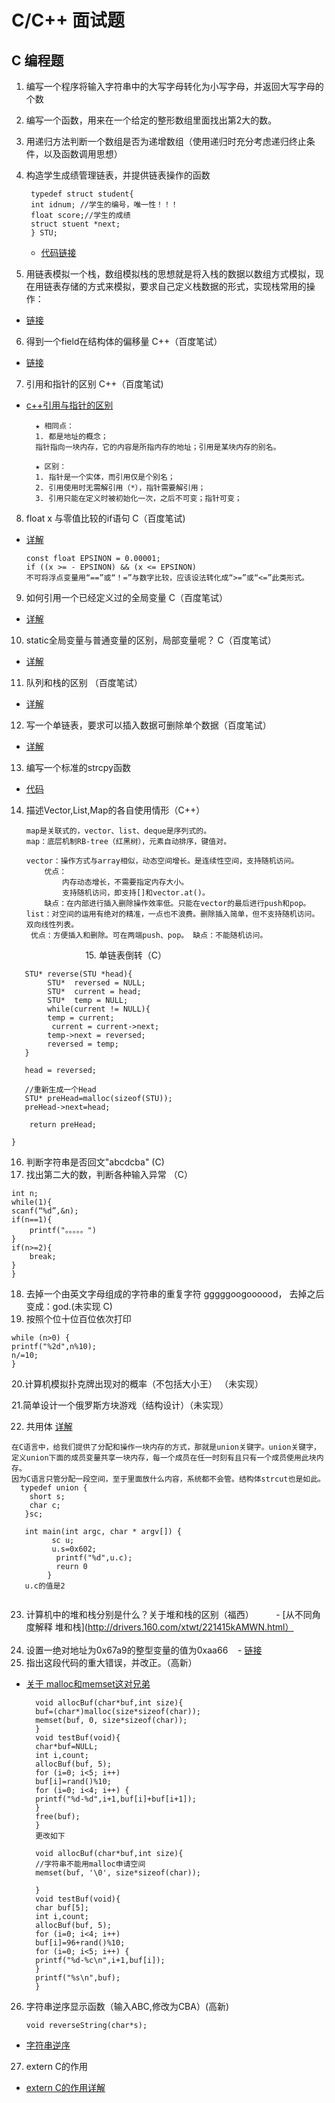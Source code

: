 #  C/C++ 面试题

## C 编程题
1. 编写一个程序将输入字符串中的大写字母转化为小写字母，并返回大写字母的个数
2. 编写一个函数，用来在一个给定的整形数组里面找出第2大的数。
3. 用递归方法判断一个数组是否为递增数组（使用递归时充分考虑递归终止条件，以及函数调用思想）
4. 构造学生成绩管理链表，并提供链表操作的函数

        typedef struct student{
        int idnum; //学生的编号，唯一性！！！
        float score;//学生的成绩
        struct stuent *next;
        } STU; 
        
    - [代码链接](https://github.com/chancelee/faceOffer/blob/master/faceoffer/stu_list.h)


5. 用链表模拟一个栈，数组模拟栈的思想就是将入栈的数据以数组方式模拟，现在用链表存储的方式来模拟，要求自己定义栈数据的形式，实现栈常用的操作：
- [链接](https://github.com/chancelee/C_Language_Study/blob/master/ruanjiankaifa/ds/LinkStack.c)
6. 得到一个field在结构体的偏移量 C++（百度笔试）
- [链接](https://blog.csdn.net/submorino/article/details/43956695)
7. 引用和指针的区别 C++（百度笔试)
- [c++引用与指针的区别](https://www.cnblogs.com/sexybear/p/C_pointer.html)

        ★ 相同点：
        1. 都是地址的概念；
        指针指向一块内存，它的内容是所指内存的地址；引用是某块内存的别名。
        
        ★ 区别：
        1. 指针是一个实体，而引用仅是个别名；
        2. 引用使用时无需解引用（*），指针需要解引用；
        3. 引用只能在定义时被初始化一次，之后不可变；指针可变；
    
8. float x 与零值比较的if语句 C（百度笔试)
-   [详解](https://blog.csdn.net/azhang00000/article/details/5357134)

        const float EPSINON = 0.00001; 
        if ((x >= - EPSINON) && (x <= EPSINON) 
        不可将浮点变量用“==”或“！=”与数字比较，应该设法转化成“>=”或“<=”此类形式。 
        
9. 如何引用一个已经定义过的全局变量 C（百度笔试）
- [详解](https://blog.csdn.net/ad35f2/article/details/44134985)
10. static全局变量与普通变量的区别，局部变量呢？ C（百度笔试）    
- [详解](https://www.cnblogs.com/felix-kun/p/5404058.html)
11. 队列和栈的区别     （百度笔试） 
- [详解](https://blog.csdn.net/bbc955625132551/article/details/72773285)
12. 写一个单链表，要求可以插入数据可删除单个数据（百度笔试） 
- [详解](https://github.com/chancelee/C_Language_Study/blob/master/ruanjiankaifa/ds/LinkList.c)

13. 编写一个标准的strcpy函数
- [代码](https://github.com/chancelee/C_Language_Study/blob/master/ruanjiankaifa/basic/StringTest.h)
14. 描述Vector,List,Map的各自使用情形（C++）

        map是关联式的，vector、list、deque是序列式的。
        map：底层机制RB-tree（红黑树），元素自动排序，键值对。

        vector：操作方式与array相似，动态空间增长。是连续性空间，支持随机访问。
            优点：
                内存动态增长，不需要指定内存大小。
                支持随机访问，即支持[]和vector.at()。
            缺点：在内部进行插入删除操作效率低。只能在vector的最后进行push和pop。
        list：对空间的运用有绝对的精准，一点也不浪费。删除插入简单，但不支持随机访问。双向线性列表。
         优点：方便插入和删除。可在两端push、pop。 缺点：不能随机访问。
                              
15. 单链表倒转（C）

       STU* reverse(STU *head){
            STU*  reversed = NULL;
            STU*  current = head;
            STU*  temp = NULL;
            while(current != NULL){
            temp = current;
             current = current->next;
            temp->next = reversed;
            reversed = temp;
       }

       head = reversed;

       //重新生成一个Head
       STU* preHead=malloc(sizeof(STU));
       preHead->next=head;
                              
        return preHead;

    }
 
 16. 判断字符串是否回文"abcdcba" (C)
 17. 找出第二大的数，判断各种输入异常 （C）
 
    int n;
    while(1){
    scanf(“%d”,&n);
    if(n==1){
        printf("。。。。。")
    }
    if(n>=2){
        break;
    }
    }
 18. 去掉一个由英文字母组成的字符串的重复字符 gggggoogoooood， 去掉之后变成：god.(未实现 C)
 19. 按照个位十位百位依次打印
 
    while (n>0) {
    printf("%2d",n%10);
    n/=10;
    }
 20.计算机模拟扑克牌出现对的概率（不包括大小王）     （未实现）  
 
 21.简单设计一个俄罗斯方块游戏（结构设计）（未实现）
 
 
 22. 共用体 
 [详解](https://blog.csdn.net/qq_16628781/article/details/72529228)
 
    在C语言中，给我们提供了分配和操作一块内存的方式，那就是union关键字。union关键字，定义union下面的成员变量共享一块内存，每一个成员在任一时刻有且只有一个成员使用此块内存。
    因为C语言只管分配一段空间，至于里面放什么内容，系统都不会管。结构体strcut也是如此。
      typedef union {
        short s;
        char c;
       }sc;
              
       int main(int argc, char * argv[]) {
             sc u;
             u.s=0x602;
              printf("%d",u.c);
              reurn 0
            }
       u.c的值是2
       
23. 计算机中的堆和栈分别是什么？关于堆和栈的区别（福西） 
        - [从不同角度解释 堆和栈](http://drivers.160.com/xtwt/221415kAMWN.html）
                                  
24. 设置一绝对地址为0x67a9的整型变量的值为0xaa66
   - [链接](https://blog.csdn.net/plutus_sutulp/article/details/8628619?utm_source=blogxgwz1)
   
25. 指出这段代码的重大错误，并改正。（高新）
- [关于 malloc和memset这对兄弟](https://blog.csdn.net/a351945755/article/details/20142809)

        void allocBuf(char*buf,int size){
        buf=(char*)malloc(size*sizeof(char));
        memset(buf, 0, size*sizeof(char));
        }
        void testBuf(void){
        char*buf=NULL;
        int i,count;
        allocBuf(buf, 5);
        for (i=0; i<5; i++)
        buf[i]=rand()%10;
        for (i=0; i<4; i++) {
        printf("%d-%d",i+1,buf[i]+buf[i+1]);
        }
        free(buf);
        }
        更改如下
        
        void allocBuf(char*buf,int size){
        //字符串不能用malloc申请空间
        memset(buf, '\0', size*sizeof(char));
        
        }
        void testBuf(void){
        char buf[5];
        int i,count;
        allocBuf(buf, 5);
        for (i=0; i<4; i++)
        buf[i]=96+rand()%10;
        for (i=0; i<5; i++) {
        printf("%d-%c\n",i+1,buf[i]);
        }
        printf("%s\n",buf);
        }
26. 字符串逆序显示函数（输入ABC,修改为CBA）(高新)

        void reverseString(char*s);
- [字符串逆序](https://blog.csdn.net/m0_37888031/article/details/77896594)
27. extern C的作用
- [extern C的作用详解](https://www.cnblogs.com/carsonzhu/p/5272271.html)




